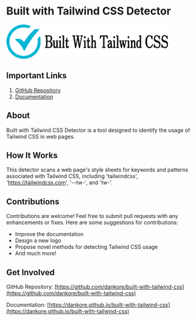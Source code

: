# Built with Tailwind CSS Detector

![Logo](/logo-with-text.png)

## Important Links

1. [GitHub Repository](https://github.com/dankore/built-with-tailwind-css)
2. [Documentation](https://dankore.github.io/built-with-tailwind-css)

## About

Built with Tailwind CSS Detector is a tool designed to identify the usage of Tailwind CSS in web pages.

## How It Works

This detector scans a web page's style sheets for keywords and patterns associated with Tailwind CSS, including 'tailwindcss', 'https://tailwindcss.com', '--tw-', and 'tw-'.

## Contributions

Contributions are welcome! Feel free to submit pull requests with any enhancements or fixes. Here are some suggestions for contributions:

- Improve the documentation
- Design a new logo
- Propose novel methods for detecting Tailwind CSS usage
- And much more!

## Get Involved

GitHub Repository: [https://github.com/dankore/built-with-tailwind-css](https://github.com/dankore/built-with-tailwind-css)

Documentation: [https://dankore.github.io/built-with-tailwind-css](https://dankore.github.io/built-with-tailwind-css)
